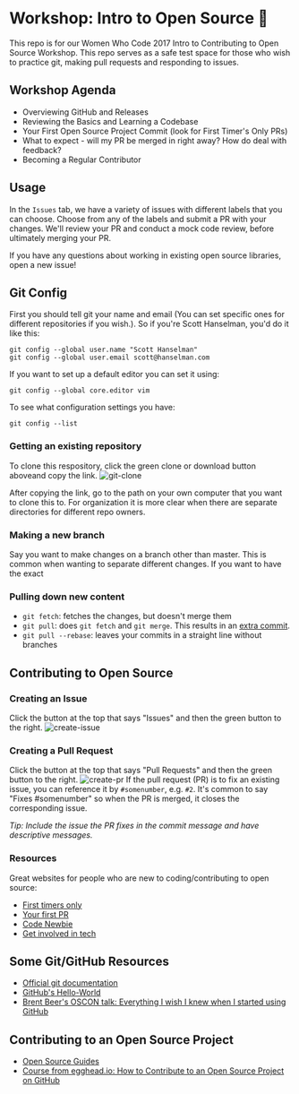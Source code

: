 # Workshop: Intro to Open Source 🚀

This repo is for our Women Who Code 2017 Intro to Contributing to Open Source Workshop. This repo serves as a safe test space for those who wish to practice git, making pull requests and responding to issues.

## Workshop Agenda
 - Overviewing GitHub and Releases
 - Reviewing the Basics and Learning a Codebase
 - Your First Open Source Project Commit (look for First Timer's Only PRs)
 - What to expect - will my PR be merged in right away? How do deal with feedback?
 - Becoming a Regular Contributor

## Usage
In the `Issues` tab, we have a variety of issues with different labels that you can choose. Choose from any of the labels and submit a PR with your changes. We'll review your PR and conduct a mock code review, before ultimately merging your PR. 

If you have any questions about working in existing open source libraries, open a new issue!

## Git Config
First you should tell git your name and email (You can set specific ones for different repositories if you wish.). So if you're Scott Hanselman, you'd do it like this:
```
git config --global user.name "Scott Hanselman"
git config --global user.email scott@hanselman.com
```

If you want to set up a default editor you can set it using:
```
git config --global core.editor vim
```

To see what configuration settings you have:
```
git config --list
```

### Getting an existing repository
To clone this respository, click the green clone or download button aboveand copy the link.
![git-clone](https://cloud.githubusercontent.com/assets/12282848/16968258/8f066e18-4dc2-11e6-9171-92b4b76f8590.png)

After copying the link, go to the path on your own computer that you want to clone this to. For organization it is more clear when there are separate directories for different repo owners.

### Making a new branch
Say you want to make changes on a branch other than master. This is common when wanting to separate different changes. If you want to have the exact

### Pulling down new content
* `git fetch`: fetches the changes, but doesn't merge them
* `git pull`: does `git fetch` and `git merge`. This results in an [extra commit](https://coderwall.com/p/7aymfa/please-oh-please-use-git-pull-rebase).
* `git pull --rebase`: leaves your commits in a straight line without branches

## Contributing to Open Source
### Creating an Issue
Click the button at the top that says "Issues" and then the green button to the right.
![create-issue](https://cloud.githubusercontent.com/assets/12282848/16970455/112131a4-4dd1-11e6-890b-697903e9b94b.png)

### Creating a Pull Request
Click the button at the top that says "Pull Requests" and then the green button to the right.
![create-pr](https://cloud.githubusercontent.com/assets/12282848/16970458/128818aa-4dd1-11e6-9388-f27a7106cb4e.png)
If the pull request (PR) is to fix an existing issue, you can reference it by `#somenumber`, e.g. `#2`. It's common to say "Fixes #somenumber" so when the PR is merged, it closes the corresponding issue.

*Tip: Include the issue the PR fixes in the commit message and have descriptive messages.*

### 

### Resources
Great websites for people who are new to coding/contributing to open source:
* [First timers only](http://www.firsttimersonly.com/)
* [Your first PR](https://twitter.com/yourfirstpr)
* [Code Newbie](http://www.codenewbie.org/)
* [Get involved in tech](http://www.getinvolvedintech.com)

## Some Git/GitHub Resources
* [Official git documentation](https://git-scm.com/doc)
* [GitHub's Hello-World](https://guides.github.com/activities/hello-world/)
* [Brent Beer's OSCON talk: Everything I wish I knew when I started using GitHub](https://www.youtube.com/watch?v=KDUtjZHIx44)

## Contributing to an Open Source Project 
* [Open Source Guides](https://opensource.guide)
* [Course from egghead.io: How to Contribute to an Open Source Project on GitHub](https://egghead.io/courses/how-to-contribute-to-an-open-source-project-on-github)